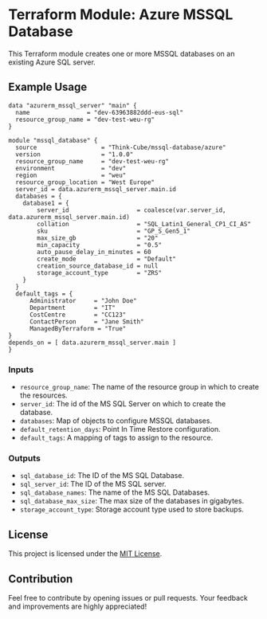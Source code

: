 # Terraform Module: Azure MSSQL Database

This Terraform module creates one or more MSSQL databases on an existing Azure SQL server.

## Example Usage

```hcl
data "azurerm_mssql_server" "main" {
  name                = "dev-63963882ddd-eus-sql"
  resource_group_name = "dev-test-weu-rg"
}

module "mssql_database" {
  source                  = "Think-Cube/mssql-database/azure"
  version                 = "1.0.0"
  resource_group_name     = "dev-test-weu-rg"
  environment             = "dev" 
  region                  = "weu"
  resource_group_location = "West Europe"
  server_id = data.azurerm_mssql_server.main.id
  databases = {
    database1 = {
        server_id                   = coalesce(var.server_id, data.azurerm_mssql_server.main.id) 
        collation                   = "SQL_Latin1_General_CP1_CI_AS"
        sku                         = "GP_S_Gen5_1"
        max_size_gb                 = "20"
        min_capacity                = "0.5"
        auto_pause_delay_in_minutes = 60
        create_mode                 = "Default"
        creation_source_database_id = null
        storage_account_type        = "ZRS"
    }
  }
  default_tags = {
      Administrator     = "John Doe"
      Department        = "IT"
      CostCentre        = "CC123"
      ContactPerson     = "Jane Smith"
      ManagedByTerraform = "True"
}
depends_on = [ data.azurerm_mssql_server.main ]
}
```

### Inputs

* `resource_group_name`: The name of the resource group in which to create the resources.
* `server_id`: The id of the MS SQL Server on which to create the database.
* `databases`: Map of objects to configure MSSQL databases.
* `default_retention_days`: Point In Time Restore configuration.
* `default_tags`: A mapping of tags to assign to the resource.

### Outputs

* `sql_database_id`: The ID of the MS SQL Database.
* `sql_server_id`: The ID of the MS SQL server.
* `sql_database_names`: The name of the MS SQL Databases.
* `sql_database_max_size`: The max size of the databases in gigabytes.
* `storage_account_type`: Storage account type used to store backups.

## License

This project is licensed under the [MIT License](https://opensource.org/licenses/MIT).

## Contribution

Feel free to contribute by opening issues or pull requests. Your feedback and improvements are highly appreciated!
